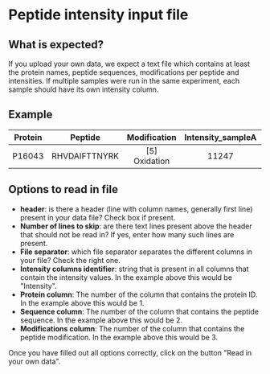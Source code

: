 Peptide intensity input file 
=============================

What is expected?
------------------

If you upload your own data, we expect a text file which contains at least the protein names, peptide sequences, modifications per peptide and intensities. If multiple samples were run in the same experiment, each sample should have its own intensity column. 

Example
-----------

| Protein 	|       Peptide    	|     Modification 	|    Intensity_sampleA 	|   Intensity_sampleB 	|
|:-------:	|:-------------:	|:-------------:	|:-------:	|:-------:	|
|  P16043 	| RHVDAIFTTNYRK 	| [5] Oxidation 	|  11247  	|  10378  	|

Options to read in file
-----------------------

- **header**: is there a header (line with column names, generally first line) present in your data file? Check box if present.
- **Number of lines to skip**: are there text lines present above the header that should not be read in? If yes, enter how many such lines are present.
- **File separator**: which file separator separates the different columns in your file? Check the right one.
- **Intensity columns identifier**: string that is present in all columns that contain the intensity values. In the example above this would be "Intensity".
- **Protein column**: The number of the column that contains the protein ID. In the example above this would be 1.
- **Sequence column**: The number of the column that contains the peptide sequence. In the example above this would be 2.
- **Modifications column**: The number of the column that contains the peptide modification. In the example above this would be 3.

Once you have filled out all options correctly, click on the button "Read in your own data". 
